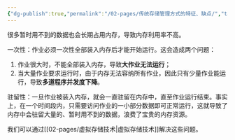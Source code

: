 ```yaml
---
{"dg-publish":true,"permalink":"/02-pages/传统存储管理方式的特征、缺点/","tags":["personal/blog","os"]}
---
```


很多暂时用不到的数据也会长期占用内存，导致内存利用率不高。

一次性：作业必须一次性全部装入内存后才能开始运行。这会造成两个问题：
 1. 作业很大时，不能全部装入内存，导致**大作业无法运行**；
 2. 当大量作业要求运行时，由于内存无法容纳所有作业，因此只有少量作业能运行，导致**多道程序并发度下降**。

驻留性：一旦作业被装入内存，就会一直驻留在内存中，直至作业运行结束。事实上，在一个时间段内，只需要访问作业的一小部分数据即可正常运行，这就导致了内存中会驻留大量的、暂时用不到的数据，浪费了宝贵的内存资源。

我们可以通过[[02-pages/虚拟存储技术\|虚拟存储技术]]解决这些问题。